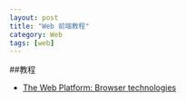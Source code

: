 ```yaml
---
layout: post
title: "Web 前端教程"
category: Web
tags: [web]
--- 
```

##教程

- [The Web Platform: Browser technologies](http://platform.html5.org/)







